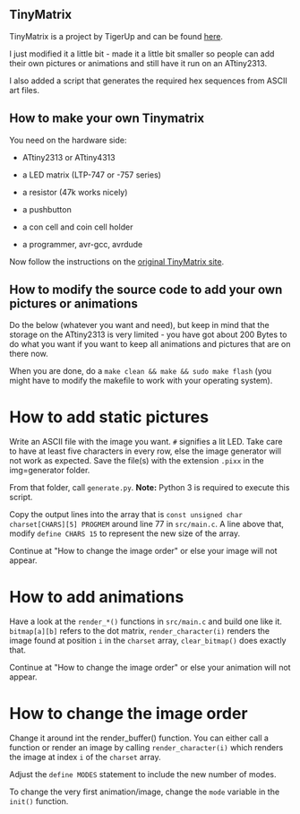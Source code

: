 TinyMatrix
----------

TinyMatrix is a project by TigerUp and can be found [here](https://sites.google.com/site/tinymatrix/). 

I just modified it a little bit - made it a little bit smaller so people can add their own pictures or animations and still have it run on an ATtiny2313.

I also added a script that generates the required hex sequences from ASCII art files.


How to make your own Tinymatrix
-------------------------------

You need on the hardware side:
 * ATtiny2313 or ATtiny4313
 * a LED matrix (LTP-747 or -757 series)
 * a resistor (47k works nicely)
 * a pushbutton
 * a con cell and coin cell holder

 * a programmer, avr-gcc, avrdude

Now follow the instructions on the [original TinyMatrix site](https://sites.google.com/site/tinymatrix/).


How to modify the source code to add your own pictures or animations
--------------------------------------------------------------------

Do the below (whatever you want and need), but keep in mind that the storage on the ATtiny2313 is very limited - you have got about 200 Bytes to do what you want if you want to keep all animations and pictures that are on there now.

When you are done, do a `make clean && make && sudo make flash` (you might have to modify the makefile to work with your operating system).


How to add static pictures
==========================

Write an ASCII file with the image you want. `#` signifies a lit LED. Take care to have at least five characters in every row, else the image generator will not work as expected. Save the file(s) with the extension `.pixx` in the img=generator folder.

From that folder, call `generate.py`. **Note:** Python 3 is required to execute this script.

Copy the output lines into the array that is `const unsigned char charset[CHARS][5] PROGMEM` around line 77 in `src/main.c`. A line above that, modify `define CHARS 15` to represent the new size of the array.

Continue at "How to change the image order" or else your image will not appear.



How to add animations
=====================

Have a look at the `render_*()` functions in `src/main.c` and build one like it. `bitmap[a][b]` refers to the dot matrix, `render_character(i)` renders the image found at position `i` in the `charset` array, `clear_bitmap()` does exactly that.

Continue at "How to change the image order" or else your animation will not appear.



How to change the image order
=============================

Change it around int the render_buffer() function. You can either call a function or render an image by calling `render_character(i)` which renders the image at index `i` of the `charset` array. 

Adjust the `define MODES` statement to include the new number of modes.

To change the very first animation/image, change the `mode` variable in the `init()` function.


